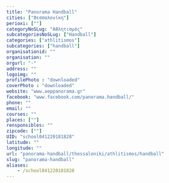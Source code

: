 ```yaml
---
title: "Panorama Handball"
cities: ["Θεσσαλονίκη"]
perioxi: [""]
categoryNoSLug: "Αθλητισμός"
subcategoriesNoSLug: ["Handball"]
categories: ["athlitismos"]
subcategories: ["handball"]
organisationid: ""
organisation: ""
orgurl: "-"
address: ""
logoimg: ""
profilePhoto : "downloaded"
coverPhoto : "downloaded"
website: "www.aeppanorama.gr"
facebook: "www.facebook.com/panorama.handball/"
phone: ""
email: ""
courses: ""
places: [""]
rensponsibles: ""
zipcode: [""]
UID: "school041220181828"
latitude: ""
longitude: ""
url: "panorama-handball/thessaloniki/athlitismos/handball"
slug: "panorama-handball"
aliases:
    - /school041220181828
---
```





